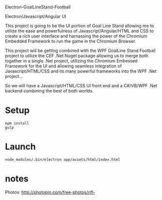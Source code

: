Electron-GoalLineStand-Football

Electron/Javascript/Angular UI

This project is going to be the UI portion of Goal Line Stand allowing me to utilize the ease and powerfulness of Javascript/Angular/HTML and CSS to create a rich user interface and harnassing the power of the Chromium Embedded Framework to run the game in the Chromium Browser.

This project will be getting combined with the WPF GoalLine Stand Football project to utilize the CEF .Net Nuget package allowing us to merge both together in a single .Net project, utilizing the Chromium Embessed Framework for the UI and allowing seamless integration of Javascript/HTML/CSS and its many powerful frameworks into the WPF .Net project...

So we will have a Javascript/HTML/CSS UI front end and a C#/VB/WPF .Net backend combining the best of both worlds.

# Setup
```
npm install
gulp
```

# Launch
```
node_modules/.bin/electron app/assets/html/index.html
```

# notes
Photos: http://photopin.com/free-photos/nfl-
